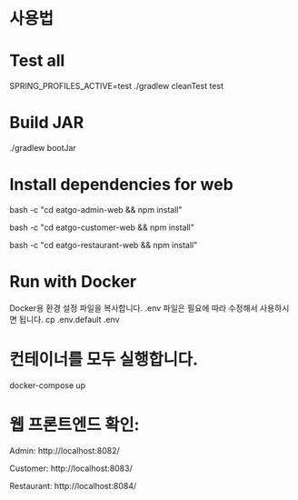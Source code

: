 # 사용법
# Test all
SPRING_PROFILES_ACTIVE=test ./gradlew cleanTest test

# Build JAR
./gradlew bootJar
# Install dependencies for web
bash -c "cd eatgo-admin-web && npm install"

bash -c "cd eatgo-customer-web && npm install"

bash -c "cd eatgo-restaurant-web && npm install"
# Run with Docker
Docker용 환경 설정 파일을 복사합니다.
.env 파일은 필요에 따라 수정해서 사용하시면 됩니다.
cp .env.default .env

# 컨테이너를 모두 실행합니다.
docker-compose up

# 웹 프론트엔드 확인:

Admin: http://localhost:8082/

Customer: http://localhost:8083/

Restaurant: http://localhost:8084/
